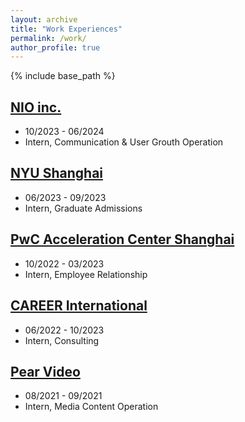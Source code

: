 ```yaml
---
layout: archive
title: "Work Experiences"
permalink: /work/
author_profile: true
---
```


{% include base_path %}

[NIO inc.](https://www.nio.com/?noredirect=)
--
  * 10/2023 - 06/2024
  * Intern, Communication & User Grouth Operation 

[NYU Shanghai](https://shanghai.nyu.edu/)
--
  * 06/2023 - 09/2023
  * Intern, Graduate Admissions

[PwC Acceleration Center Shanghai](https://www.pwc.com/us/en/careers/why-pwc/what-we-do/acceleration-centers.html)
--
  * 10/2022 - 03/2023
  * Intern, Employee Relationship

[CAREER International](https://en.careerintlinc.com/)
--
  * 06/2022 - 10/2023
  * Intern, Consulting

[Pear Video](https://stringer.pearvideo.com/)
--
  * 08/2021 - 09/2021
  * Intern, Media Content Operation
